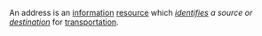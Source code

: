 An address is an [information](https://github.com/gcassel/Modular-Organization-Terminology/blob/master/terms/information.md) [resource](https://github.com/gcassel/Modular-Organization-Terminology/blob/master/terms/resource.md) which *[identifies](https://github.com/gcassel/Modular-Organization-Terminology/blob/master/terms/identify.md) a *source* or [destination](https://github.com/gcassel/Modular-Organization-Terminology/blob/master/terms/destination.md)* for [transportation](https://github.com/gcassel/Modular-Organization-Terminology/blob/master/terms/transportation.md).

